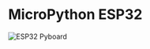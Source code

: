 # MicroPython ESP32

![ESP32 Pyboard](https://github.com/dadouqz/micropython-esp32/blob/master/hardware.jpeg?raw=true)
